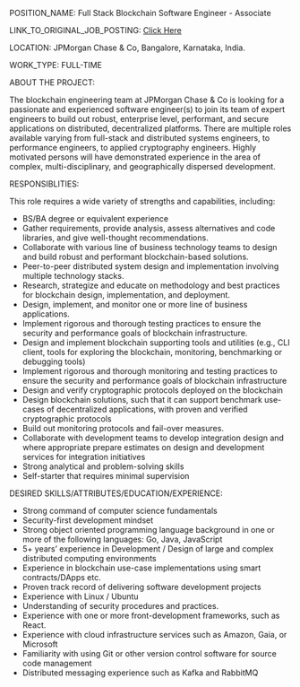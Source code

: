 POSITION_NAME: Full Stack Blockchain Software Engineer - Associate

LINK_TO_ORIGINAL_JOB_POSTING: [Click Here](https://www.linkedin.com/jobs/view/1538707951/)

LOCATION: JPMorgan Chase & Co, Bangalore, Karnataka, India.

WORK_TYPE: FULL-TIME

ABOUT THE PROJECT:

The blockchain engineering team at JPMorgan Chase & Co is looking for a passionate and experienced
software engineer(s) to join its team of expert engineers to build out robust,
enterprise level, performant, and secure applications on distributed,
decentralized platforms. There are multiple roles available varying from
full-stack and distributed systems engineers, to performance engineers, to
applied cryptography engineers. Highly motivated persons will have demonstrated
experience in the area of complex, multi-disciplinary, and geographically
dispersed development.

RESPONSIBLITIES:

This role requires a wide variety
of strengths and capabilities, including:

* BS/BA degree or equivalent experience
* Gather requirements, provide analysis, assess alternatives and code libraries, and give well-thought recommendations.
* Collaborate with various line of business technology teams to design and build robust and performant blockchain-based solutions.
* Peer-to-peer distributed system design and implementation involving multiple technology stacks.
* Research, strategize and educate on methodology and best practices for blockchain design, implementation, and deployment.
* Design, implement, and monitor one or more line of business applications.
* Implement rigorous and thorough testing practices to ensure the security and performance goals of blockchain infrastructure.
* Design
and implement blockchain supporting tools and utilities (e.g., CLI
client, tools for exploring the blockchain, monitoring, benchmarking or
debugging tools)
* Implement
rigorous and thorough monitoring and testing practices to ensure the
security and performance goals of  blockchain infrastructure
* Design and verify cryptographic protocols deployed on the blockchain
* Design
blockchain solutions, such that it can support benchmark use-cases  of
decentralized applications, with proven and verified cryptographic
protocols
* Build out monitoring protocols and fail-over measures.
* Collaborate
with development teams to develop integration design and where
appropriate prepare estimates on design and development services for
integration initiatives
* Strong analytical and problem-solving skills
* Self-starter that requires minimal supervision

DESIRED SKILLS/ATTRIBUTES/EDUCATION/EXPERIENCE:

* Strong command of computer science fundamentals
* Security-first development mindset
* Strong object oriented programming language background in one or more of the following languages: Go, Java, JavaScript
* 5+ years’ experience in Development / Design of large and complex distributed computing environments
* Experience in blockchain use-case implementations using smart contracts/DApps etc.
* Proven track record of delivering software development projects
* Experience with Linux / Ubuntu
* Understanding of security procedures and practices.
* Experience with one or more front-development frameworks, such as React.
* Experience with cloud infrastructure services such as Amazon, Gaia, or Microsoft
* Familiarity with using Git or other version control software for source code management
* Distributed messaging experience such as Kafka and RabbitMQ
